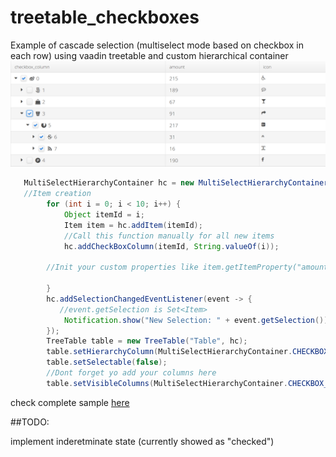 # treetable_checkboxes
Example of cascade selection (multiselect mode based on checkbox in each row) using vaadin treetable and custom hierarchical container
![](/img/sample.png?raw=true)

```java
   MultiSelectHierarchyContainer hc = new MultiSelectHierarchyContainer();
   //Item creation
        for (int i = 0; i < 10; i++) {
            Object itemId = i;
            Item item = hc.addItem(itemId);
            //Call this function manually for all new items
            hc.addCheckBoxColumn(itemId, String.valueOf(i));
       
        //Init your custom properties like item.getItemProperty("amount").setValue(42);
      
        }
        hc.addSelectionChangedEventListener(event -> {
           //event.getSelection is Set<Item>
            Notification.show("New Selection: " + event.getSelection());
        });
        TreeTable table = new TreeTable("Table", hc);
        table.setHierarchyColumn(MultiSelectHierarchyContainer.CHECKBOX_COLUMN);
        table.setSelectable(false);
        //Dont forget yo add your columns here
        table.setVisibleColumns(MultiSelectHierarchyContainer.CHECKBOX_COLUMN);
```
check complete sample [here](/src/main/java/ru/ViewSample.java)  

##TODO:  

implement inderetminate state (currently showed as "checked")
